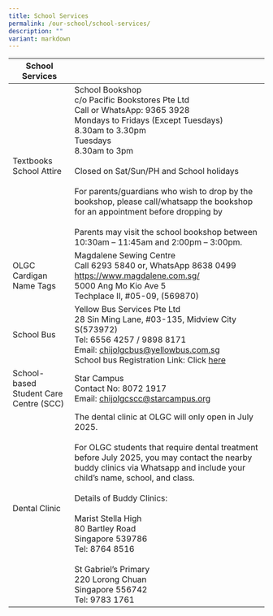 ```yaml
---
title: School Services
permalink: /our-school/school-services/
description: ""
variant: markdown
---
```

| School Services                        |                                                                                                                                                                                                                                                                                                                                                                                                                                                              |
|----------------------------------------|--------------------------------------------------------------------------------------------------------------------------------------------------------------------------------------------------------------------------------------------------------------------------------------------------------------------------------------------------------------------------------------------------------------------------------------------------------------|
| Textbooks<br>School Attire             | School Bookshop<br>c/o Pacific Bookstores Pte Ltd<br>Call or WhatsApp: 9365 3928<br>Mondays to Fridays (Except Tuesdays)<br>8.30am to 3.30pm<br>Tuesdays<br>8.30am to 3pm<br><br>Closed on Sat/Sun/PH and School holidays<br><br>For parents/guardians who wish to drop by the bookshop, please call/whatsapp the bookshop for an appointment before dropping by<br><br>Parents may visit the school bookshop between 10:30am – 11:45am and 2:00pm – 3:00pm. |
| OLGC Cardigan<br>Name Tags             | Magdalene Sewing Centre<br>Call 6293 5840 or, WhatsApp 8638 0499<br>https://www.magdalene.com.sg/<br>5000 Ang Mo Kio Ave 5<br>Techplace II, #05-09, (569870)                                                                                                                                                                                                                                                                                                 |
| School Bus                             | Yellow Bus Services Pte Ltd<br>28 Sin Ming Lane, #03-135, Midview City S(573972)<br>Tel: 6556 4257 / 9898 8171<br>Email: chijolgcbus@yellowbus.com.sg<br>School bus Registration Link: Click [here](https://yellowbus.adaptivebizapp.com/REGISTRATION/CREATEBYSCHOOL?IDE=cjXlSbTPCUIoYqCDs/4NkyXCpKggXBdeSVpSCKSuNMD0xZ8RybQMU7M4VwJuHdke+nVdsP7QxS3LvC/XSvgnqBV1BX9vNBADfFRxW86nI9Q=)                                                                                                                                                                                                                                                            |
| School-based Student Care Centre (SCC) | Star Campus<br>Contact No: 8072 1917<br>Email: chijolgcscc@starcampus.org                                                                                                                                                                                                                                                                                                                                                                                    |
| Dental Clinic                          | The dental clinic at OLGC will only open in July 2025.<br><br>For OLGC students that require dental treatment before July 2025, you may contact the nearby buddy clinics via Whatsapp and include your child’s name, school, and class.<br><br>Details of Buddy Clinics:<br><br>Marist Stella High<br>80 Bartley Road<br>Singapore 539786<br>Tel: 8764 8516<br><br>St Gabriel’s Primary<br>220 Lorong Chuan<br>Singapore 556742<br>Tel: 9783 1761            |